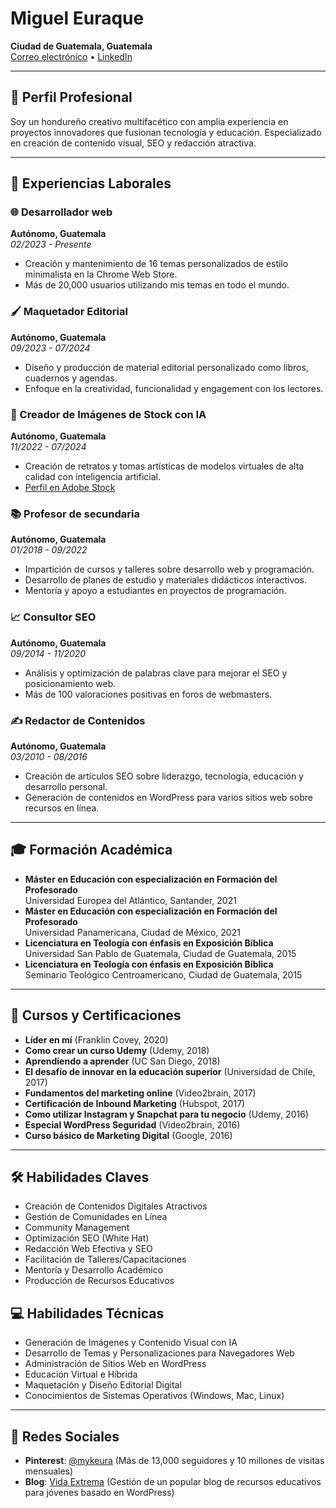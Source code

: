 # Miguel Euraque

**Ciudad de Guatemala, Guatemala**  
[Correo electrónico](mailto:miguel@vidaextrema.org) • [LinkedIn](https://linkedin.com/in/mykeura)

---

## 🌟 Perfil Profesional

Soy un hondureño creativo multifacético con amplia experiencia en proyectos innovadores que fusionan tecnología y educación. Especializado en creación de contenido visual, SEO y redacción atractiva.

---

## 💼 Experiencias Laborales

### 🌐 Desarrollador web

**Autónomo, Guatemala**  
_02/2023 - Presente_

- Creación y mantenimiento de 16 temas personalizados de estilo minimalista en la Chrome Web Store.
- Más de 20,000 usuarios utilizando mis temas en todo el mundo.

### 🖌️ Maquetador Editorial

**Autónomo, Guatemala**  
_09/2023 - 07/2024_

- Diseño y producción de material editorial personalizado como libros, cuadernos y agendas.
- Enfoque en la creatividad, funcionalidad y engagement con los lectores.

### 🎨 Creador de Imágenes de Stock con IA

**Autónomo, Guatemala**  
_11/2022 - 07/2024_

- Creación de retratos y tomas artísticas de modelos virtuales de alta calidad con inteligencia artificial.
- [Perfil en Adobe Stock](https://stock.adobe.com/contributor/211684417/Miguel)

### 📚 Profesor de secundaria

**Autónomo, Guatemala**  
_01/2018 - 09/2022_

- Impartición de cursos y talleres sobre desarrollo web y programación.
- Desarrollo de planes de estudio y materiales didácticos interactivos.
- Mentoría y apoyo a estudiantes en proyectos de programación.

### 📈 Consultor SEO

**Autónomo, Guatemala**  
_09/2014 - 11/2020_
- Análisis y optimización de palabras clave para mejorar el SEO y posicionamiento web.
- Más de 100 valoraciones positivas en foros de webmasters.

### ✍️ Redactor de Contenidos

**Autónomo, Guatemala**  
_03/2010 - 08/2016_

- Creación de artículos SEO sobre liderazgo, tecnología, educación y desarrollo personal.
- Generación de contenidos en WordPress para varios sitios web sobre recursos en línea.

---

## 🎓 Formación Académica

- **Máster en Educación con especialización en Formación del Profesorado**  
  Universidad Europea del Atlántico, Santander, 2021
- **Máster en Educación con especialización en Formación del Profesorado**  
  Universidad Panamericana, Ciudad de México, 2021
- **Licenciatura en Teología con énfasis en Exposición Bíblica**  
  Universidad San Pablo de Guatemala, Ciudad de Guatemala, 2015
- **Licenciatura en Teología con énfasis en Exposición Bíblica**  
  Seminario Teológico Centroamericano, Ciudad de Guatemala, 2015

---

## 📜 Cursos y Certificaciones

- **Líder en mí** (Franklin Covey, 2020)
- **Como crear un curso Udemy** (Udemy, 2018)
- **Aprendiendo a aprender** (UC San Diego, 2018)
- **El desafío de innovar en la educación superior** (Universidad de Chile, 2017)
- **Fundamentos del marketing online** (Video2brain, 2017)
- **Certificación de Inbound Marketing** (Hubspot, 2017)
- **Como utilizar Instagram y Snapchat para tu negocio** (Udemy, 2016)
- **Especial WordPress Seguridad** (Video2brain, 2016)
- **Curso básico de Marketing Digital** (Google, 2016)

---

## 🛠️ Habilidades Claves

- Creación de Contenidos Digitales Atractivos
- Gestión de Comunidades en Línea
- Community Management
- Optimización SEO (White Hat)
- Redacción Web Efectiva y SEO
- Facilitación de Talleres/Capacitaciones
- Mentoría y Desarrollo Académico
- Producción de Recursos Educativos

## 💻 Habilidades Técnicas

- Generación de Imágenes y Contenido Visual con IA
- Desarrollo de Temas y Personalizaciones para Navegadores Web
- Administración de Sitios Web en WordPress
- Educación Virtual e Híbrida
- Maquetación y Diseño Editorial Digital
- Conocimientos de Sistemas Operativos (Windows, Mac, Linux)

---

## 📱 Redes Sociales

- **Pinterest**: [@mykeura](https://www.pinterest.com/mykeura) (Más de 13,000 seguidores y 10 millones de visitas mensuales)
- **Blog**: [Vida Extrema](https://vidaextrema.com) (Gestión de un popular blog de recursos educativos para jóvenes basado en WordPress)
